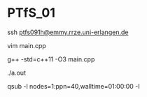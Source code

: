 # PTfS_01

ssh ptfs091h@emmy.rrze.uni-erlangen.de

vim main.cpp

g++ -std=c++11 -O3 main.cpp

./a.out


qsub -l nodes=1:ppn=40,walltime=01:00:00 -I
